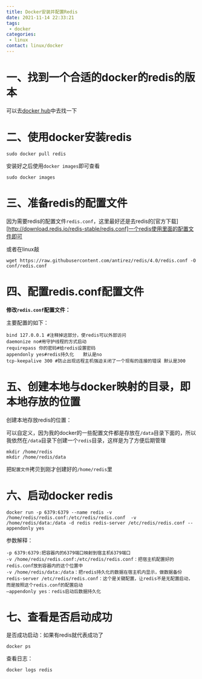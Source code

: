 ```yaml
---
title: Docker安装并配置Redis
date: 2021-11-14 22:33:21
tags: 
 - docker
categories: 
 - linux
contact: linux/docker
---
```


# 一、找到一个合适的docker的redis的版本

可以去[docker hub](https://hub.docker.com/_/redis?tab=tags)中去找一下



# 二、使用docker安装redis

```shell
sudo docker pull redis
```

安装好之后使用`docker images`即可查看

```shell
sudo docker images
```

# 三、准备redis的配置文件

因为需要redis的配置文件`redis.conf`，这里最好还是去redis的[官方下载][http://download.redis.io/redis-stable/redis.conf]一个redis使用里面的配置文件即可

或者在linux敲

```shell
wget https://raw.githubusercontent.com/antirez/redis/4.0/redis.conf -O conf/redis.conf
```



# 四、配置redis.conf配置文件

**修改`redis.conf`配置文件：**

主要配置的如下：

```shell
bind 127.0.0.1 #注释掉这部分，使redis可以外部访问
daemonize no#用守护线程的方式启动
requirepass 你的密码#给redis设置密码
appendonly yes#redis持久化　　默认是no
tcp-keepalive 300 #防止出现远程主机强迫关闭了一个现有的连接的错误 默认是300
```

# 五、创建本地与docker映射的目录，即本地存放的位置

创建本地存放redis的位置：

可以自定义，因为我的docker的一些配置文件都是存放在`/data`目录下面的，所以我依然在`/data`目录下创建一个`redis`目录，这样是为了方便后期管理

```shell
mkdir /home/redis
mkdir /home/redis/data
```

把`配置文件`拷贝到刚才创建好的`/home/redis`里

# 六、启动docker redis

```shell
docker run -p 6379:6379 --name redis -v /home/redis/redis.conf:/etc/redis/redis.conf  -v /home/redis/data:/data -d redis redis-server /etc/redis/redis.conf --appendonly yes
```

参数解释：

```shell
-p 6379:6379:把容器内的6379端口映射到宿主机6379端口
-v /home/redis/redis.conf:/etc/redis/redis.conf：把宿主机配置好的redis.conf放到容器内的这个位置中
-v /home/redis/data:/data：把redis持久化的数据在宿主机内显示，做数据备份
redis-server /etc/redis/redis.conf：这个是关键配置，让redis不是无配置启动，而是按照这个redis.conf的配置启动
–appendonly yes：redis启动后数据持久化
```

# 七、查看是否启动成功

是否成功启动：如果有redis就代表成功了

```shell
docker ps
```

查看日志：

```shell
docker logs redis
```

